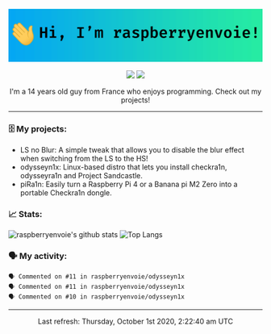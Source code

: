 ![header](https://raw.githubusercontent.com/raspberryenvoie/raspberryenvoie/master/header.gif)

<p align="center">
  <a href="mailto:raspberryenvoie@protonmail.com"><img src="https://img.shields.io/badge/-raspberryenvoie@protonmail.com-E43B39?logo=Gmail&logoColor=white&link=mailto:raspberryenvoie@protonmail.com"></a>
  <a href="https://www.reddit.com/user/raspberryenvoie"><img src="https://img.shields.io/badge/-u/raspberryenvoie-ff3312?logo=Reddit&logoColor=white&link=https://www.reddit.com/user/raspberryenvoie"></a>
</p>

<p align=center>I'm a 14 years old guy from France who enjoys programming. Check out my projects!</p>

---

### 🗄 My projects:
- LS no Blur: A simple tweak that allows you to disable the blur effect when switching from the LS to the HS!
- odysseyn1x: Linux-based distro that lets you install checkra1n, odysseyra1n and Project Sandcastle.
- piRa1n: Easily turn a Raspberry Pi 4 or a Banana pi M2 Zero into a portable Checkra1n dongle.

### 📈 Stats:
![raspberryenvoie's github stats](https://github-readme-stats.vercel.app/api?username=raspberryenvoie&show_icons=true)
![Top Langs](https://github-readme-stats.vercel.app/api/top-langs/?username=raspberryenvoie&layout=compact)

### 🗣 My activity:
```
🗣 Commented on #11 in raspberryenvoie/odysseyn1x
🗣 Commented on #11 in raspberryenvoie/odysseyn1x
🗣 Commented on #10 in raspberryenvoie/odysseyn1x
```

------------
<p align="center">Last refresh: Thursday, October 1st 2020, 2:22:40 am UTC</p>
